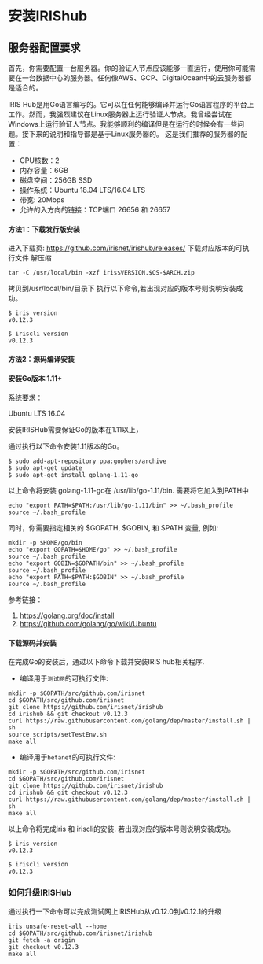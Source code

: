 # 安装IRIShub

## 服务器配置要求


首先，你需要配置一台服务器。你的验证人节点应该能够一直运行，使用你可能需要在一台数据中心的服务器。任何像AWS、GCP、DigitalOcean中的云服务器都是适合的。

IRIS Hub是用Go语言编写的。它可以在任何能够编译并运行Go语言程序的平台上工作。然而，我强烈建议在Linux服务器上运行验证人节点。我曾经尝试在Windows上运行验证人节点。我能够顺利的编译但是在运行的时候会有一些问题。接下来的说明和指导都是基于Linux服务器的。
这是我们推荐的服务器的配置：

* CPU核数：2
* 内存容量：6GB
* 磁盘空间：256GB SSD
* 操作系统：Ubuntu 18.04 LTS/16.04 LTS
* 带宽: 20Mbps
* 允许的入方向的链接：TCP端口 26656 和 26657


#### 方法1：下载发行版安装

进入下载页: https://github.com/irisnet/irishub/releases/
下载对应版本的可执行文件
解压缩
```
tar -C /usr/local/bin -xzf iris$VERSION.$OS-$ARCH.zip
```
拷贝到/usr/local/bin/目录下 
执行以下命令,若出现对应的版本号则说明安装成功。

```
$ iris version
v0.12.3
    
$ iriscli version
v0.12.3
```
#### 方法2：源码编译安装

#### 安装Go版本 1.11+ 


系统要求：

Ubuntu LTS 16.04


安装IRISHub需要保证Go的版本在1.11以上，

通过执行以下命令安装1.11版本的Go。

```
$ sudo add-apt-repository ppa:gophers/archive
$ sudo apt-get update
$ sudo apt-get install golang-1.11-go
```

以上命令将安装 golang-1.11-go在 /usr/lib/go-1.11/bin. 需要将它加入到PATH中

```
echo "export PATH=$PATH:/usr/lib/go-1.11/bin" >> ~/.bash_profile
source ~/.bash_profile
```

同时，你需要指定相关的 $GOPATH, $GOBIN, 和 $PATH 变量, 例如:

```
mkdir -p $HOME/go/bin
echo "export GOPATH=$HOME/go" >> ~/.bash_profile
source ~/.bash_profile
echo "export GOBIN=$GOPATH/bin" >> ~/.bash_profile
source ~/.bash_profile
echo "export PATH=$PATH:$GOBIN" >> ~/.bash_profile
source ~/.bash_profile
```

参考链接：

1. https://golang.org/doc/install
2. https://github.com/golang/go/wiki/Ubuntu



#### 下载源码并安装


在完成Go的安装后，通过以下命令下载并安装IRIS hub相关程序.

* 编译用于`测试网`的可执行文件:

```
mkdir -p $GOPATH/src/github.com/irisnet
cd $GOPATH/src/github.com/irisnet
git clone https://github.com/irisnet/irishub
cd irishub && git checkout v0.12.3
curl https://raw.githubusercontent.com/golang/dep/master/install.sh | sh
source scripts/setTestEnv.sh
make all
```

* 编译用于`betanet`的可执行文件:
```
mkdir -p $GOPATH/src/github.com/irisnet
cd $GOPATH/src/github.com/irisnet
git clone https://github.com/irisnet/irishub
cd irishub && git checkout v0.12.3
curl https://raw.githubusercontent.com/golang/dep/master/install.sh | sh
make all
```

以上命令将完成iris 和 iriscli的安装. 若出现对应的版本号则说明安装成功。

```
$ iris version
v0.12.3
    
$ iriscli version
v0.12.3
```
### 如何升级IRISHub

通过执行一下命令可以完成测试网上IRISHub从v0.12.0到v0.12.1的升级

```
iris unsafe-reset-all --home
cd $GOPATH/src/github.com/irisnet/irishub
git fetch -a origin
git checkout v0.12.3
make all
```
